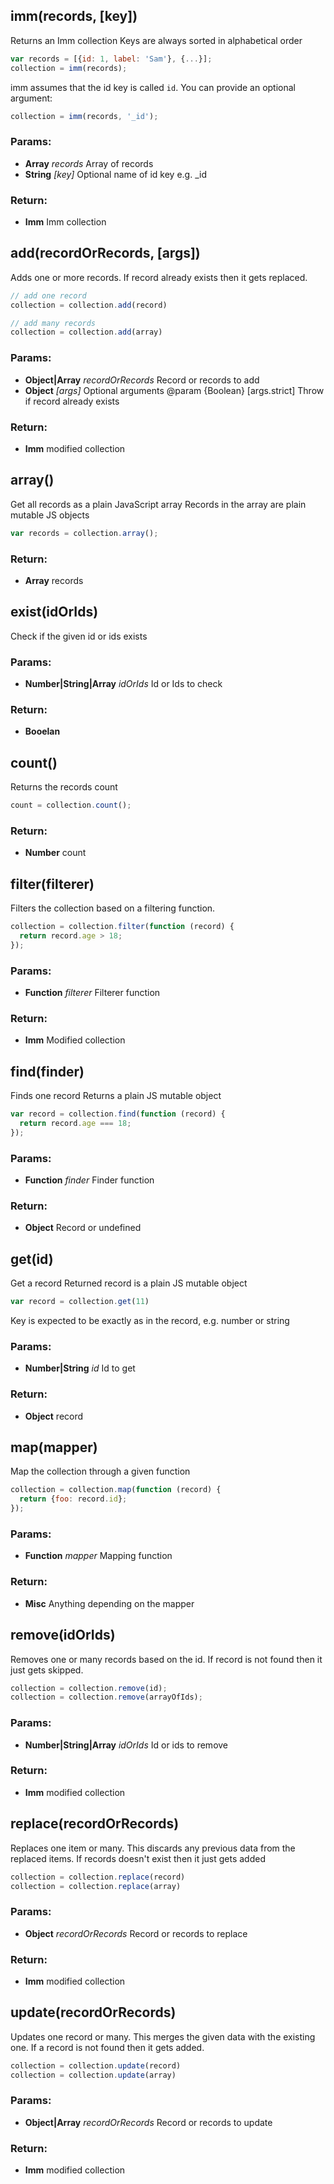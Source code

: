 

<!-- Start src/imm.js -->

## imm(records, [key])

Returns an Imm collection
Keys are always sorted in alphabetical order

```js
var records = [{id: 1, label: 'Sam'}, {...}];
collection = imm(records);
```
imm assumes that the id key is called `id`. You can provide an optional argument:

```js
collection = imm(records, '_id');
```

### Params: 

* **Array** *records* Array of records
* **String** *[key]* Optional name of id key e.g. _id

### Return:

* **Imm** Imm collection

## add(recordOrRecords, [args])

Adds one or more records.
If record already exists then it gets replaced.

```js
// add one record
collection = collection.add(record)

// add many records
collection = collection.add(array)
```

### Params: 

* **Object|Array** *recordOrRecords* Record or records to add
* **Object** *[args]* Optional arguments   @param {Boolean} [args.strict] Throw if record already exists

### Return:

* **Imm** modified collection

## array()

Get all records as a plain JavaScript array
Records in the array are plain mutable JS objects

```js
var records = collection.array();
```

### Return:

* **Array** records

## exist(idOrIds)

Check if the given id or ids exists

### Params: 

* **Number|String|Array** *idOrIds* Id or Ids to check

### Return:

* **Booelan** 

## count()

Returns the records count

```js
count = collection.count();
```

### Return:

* **Number** count

## filter(filterer)

Filters the collection based on a filtering function.

```js
collection = collection.filter(function (record) { 
  return record.age > 18;
});
```

### Params: 

* **Function** *filterer* Filterer function

### Return:

* **Imm** Modified collection

## find(finder)

Finds one record
Returns a plain JS mutable object

```js
var record = collection.find(function (record) { 
  return record.age === 18;
});
```

### Params: 

* **Function** *finder* Finder function

### Return:

* **Object** Record or undefined

## get(id)

Get a record
Returned record is a plain JS mutable object

```js
var record = collection.get(11)
```
Key is expected to be exactly as in the record, e.g. number or string

### Params: 

* **Number|String** *id* Id to get

### Return:

* **Object** record

## map(mapper)

Map the collection through a given function

```js
collection = collection.map(function (record) { 
  return {foo: record.id};
});
```

### Params: 

* **Function** *mapper* Mapping function

### Return:

* **Misc** Anything depending on the mapper

## remove(idOrIds)

Removes one or many records based on the id.
If record is not found then it just gets skipped.

```js
collection = collection.remove(id);
collection = collection.remove(arrayOfIds);
```

### Params: 

* **Number|String|Array** *idOrIds* Id or ids to remove

### Return:

* **Imm** modified collection

## replace(recordOrRecords)

Replaces one item or many. 
This discards any previous data from the replaced items.
If records doesn't exist then it just gets added

```js
collection = collection.replace(record)
collection = collection.replace(array)
```

### Params: 

* **Object** *recordOrRecords* Record or records to replace

### Return:

* **Imm** modified collection

## update(recordOrRecords)

Updates one record or many. 
This merges the given data with the existing one.
If a record is not found then it gets added.

```js
collection = collection.update(record)
collection = collection.update(array)
```

### Params: 

* **Object|Array** *recordOrRecords* Record or records to update

### Return:

* **Imm** modified collection

<!-- End src/imm.js -->

